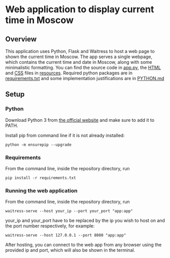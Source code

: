 # Web application to display current time in Moscow

## Overview

This application uses Python, Flask and Waitress to host a web page to shown
the current time in Moscow. The app serves a single webpage, which contains
the current time and date in Moscow, along with some minimalistic 
formatting. You can find the source code in [app.py](app.py), the [HTML](resources/templates)
and [CSS](resources/static) files in [resources](resources). Required python packages are in
[requirements.txt](requirements.txt) and some implementation justifications are in [PYTHON.md](PYTHON.md)

## Setup

### Python

Download Python 3 from [the official website](https://www.python.org/downloads/) and make sure to add it to PATH.

Install pip from command line if it is not already installed:
```
python -m ensurepip --upgrade
```

### Requirements

From the command line, inside the repository directory, run
```
pip install -r requirements.txt
```

### Running the web application

From the command line, inside the repository directory, run
```
waitress-serve --host your_ip --port your_port "app:app"
```
your_ip and your_port have to be replaced by the ip you wish to host on
and the port number respectively, for example: 
```
waitress-serve --host 127.0.0.1 --port 8080 "app:app"
```
After hosting, you can connect to the web app from any browser using 
the provided ip and port, which will also be shown in the terminal.

